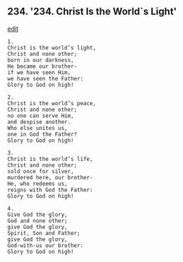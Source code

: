 
## 234.  '234. Christ Is the World\`s Light'
[edit](https://docs.google.com/document/d/1jkENpwHGeHpK0Wh0d4V25i6%2DnrdKRb_E/edit?mode=html)






    1.
    Christ is the world’s light,
    Christ and none other;
    born in our darkness,
    He became our brother-
    if we have seen Him,
    we have seen the Father:
    Glory to God on high!

    2.
    Christ is the world’s peace,
    Christ and none other;
    no one can serve Him,
    and despise another.
    Who else unites us,
    one in God the Father?
    Glory to God on high!

    3.
    Christ is the world’s life,
    Christ and none other;
    sold once for silver,
    murdered here, our brother-
    He, who redeems us,
    reigns with God the Father:
    Glory to God on high!

    4.
    Give God the glory,
    God and none other;
    give God the glory,
    Spirit, Son and Father;
    give God the glory,
    God-with-us our brother:
    Glory to God on high!
